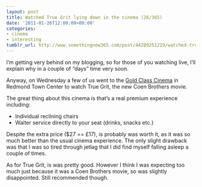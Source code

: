 ```yaml
---
layout: post
title: Watched True Grit lying down in the cinema (26/365)
date: '2011-01-26T12:00:00+00:00'
categories:
- cinema
- interesting
tumblr_url: http://www.somethingnew365.com/post/44289251219/watched-true-grit-lying-down-in-the-cinema-26
---
```

I’m getting very behind on my blogging, so for those of you watching live, I’ll explain why in a couple of “days” time very soon.

Anyway, on Wednesday a few of us went to the [Gold Class Cinema](http://goldclasscinemas.com/Theaters/Redmond-Washington.htm) in Redmond Town Center to watch True Grit, the new Coen Brothers movie.

The great thing about this cinema is that’s a real premium experience including:

* Individual reclining chairs
* Waiter service directly to your seat (drinks, snacks etc.)

Despite the extra price ($27 == £17), is probably was worth it, as it was so much better than the usual cinema experience. The only slight drawback was that I was so tired through jetlag that I did find myself falling asleep a couple of times.

As for True Grit, is was pretty good. However I think I was expecting too much just because it was a Coen Brothers movie, so was slightly disappointed. Still recommended though.
